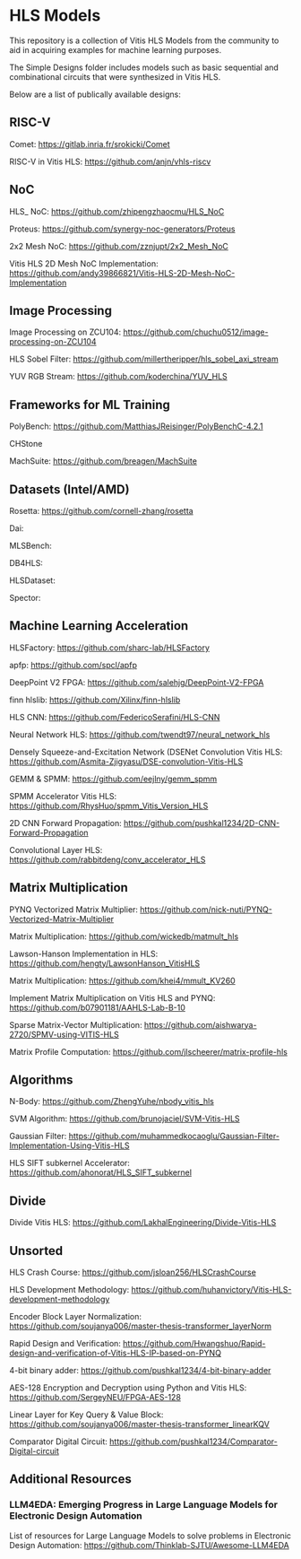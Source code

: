 # HLS Models

This repository is a collection of Vitis HLS Models from the community to aid in acquiring examples for machine learning purposes.

The Simple Designs folder includes models such as basic sequential and combinational circuits that were synthesized in Vitis HLS.

Below are a list of publically available designs:

## RISC-V

Comet: https://gitlab.inria.fr/srokicki/Comet

RISC-V in Vitis HLS: https://github.com/anjn/vhls-riscv

## NoC

HLS_ NoC: https://github.com/zhipengzhaocmu/HLS_NoC

Proteus: https://github.com/synergy-noc-generators/Proteus

2x2 Mesh NoC: https://github.com/zznjupt/2x2_Mesh_NoC

Vitis HLS 2D Mesh NoC Implementation: https://github.com/andy39866821/Vitis-HLS-2D-Mesh-NoC-Implementation

## Image Processing

Image Processing on ZCU104: https://github.com/chuchu0512/image-processing-on-ZCU104

HLS Sobel Filter: https://github.com/millertheripper/hls_sobel_axi_stream

YUV RGB Stream: https://github.com/koderchina/YUV_HLS

## Frameworks for ML Training

PolyBench: https://github.com/MatthiasJReisinger/PolyBenchC-4.2.1

CHStone

MachSuite: https://github.com/breagen/MachSuite


## Datasets (Intel/AMD)

Rosetta: https://github.com/cornell-zhang/rosetta

Dai:

MLSBench:

DB4HLS:

HLSDataset:

Spector:


## Machine Learning Acceleration

HLSFactory: https://github.com/sharc-lab/HLSFactory

apfp: https://github.com/spcl/apfp

DeepPoint V2 FPGA: https://github.com/salehjg/DeepPoint-V2-FPGA

finn hlslib: https://github.com/Xilinx/finn-hlslib

HLS CNN: https://github.com/FedericoSerafini/HLS-CNN

Neural Network HLS: https://github.com/twendt97/neural_network_hls

Densely Squeeze-and-Excitation Network (DSENet Convolution Vitis HLS: https://github.com/Asmita-Zjigyasu/DSE-convolution-Vitis-HLS

GEMM & SPMM: https://github.com/eejlny/gemm_spmm

SPMM Accelerator Vitis HLS: https://github.com/RhysHuo/spmm_Vitis_Version_HLS

2D CNN Forward Propagation: https://github.com/pushkal1234/2D-CNN-Forward-Propagation

Convolutional Layer HLS: https://github.com/rabbitdeng/conv_accelerator_HLS


## Matrix Multiplication
PYNQ Vectorized Matrix Multiplier: https://github.com/nick-nuti/PYNQ-Vectorized-Matrix-Multiplier

Matrix Multiplication: https://github.com/wickedb/matmult_hls

Lawson-Hanson Implementation in HLS: https://github.com/hengty/LawsonHanson_VitisHLS

Matrix Multiplication: https://github.com/khei4/mmult_KV260

Implement Matrix Multiplication on Vitis HLS and PYNQ: https://github.com/b07901181/AAHLS-Lab-B-10

Sparse Matrix-Vector Multiplication: https://github.com/aishwarya-2720/SPMV-using-VITIS-HLS

Matrix Profile Computation: https://github.com/jlscheerer/matrix-profile-hls

## Algorithms

N-Body: https://github.com/ZhengYuhe/nbody_vitis_hls

SVM Algorithm: https://github.com/brunojaciel/SVM-Vitis-HLS

Gaussian Filter: https://github.com/muhammedkocaoglu/Gaussian-Filter-Implementation-Using-Vitis-HLS

HLS SIFT subkernel Accelerator: https://github.com/ahonorat/HLS_SIFT_subkernel

## Divide

Divide Vitis HLS: https://github.com/LakhalEngineering/Divide-Vitis-HLS

## Unsorted
HLS Crash Course: https://github.com/jsloan256/HLSCrashCourse

HLS Development Methodology: https://github.com/huhanvictory/Vitis-HLS-development-methodology

Encoder Block Layer Normalization: https://github.com/soujanya006/master-thesis-transformer_layerNorm

Rapid Design and Verification: https://github.com/Hwangshuo/Rapid-design-and-verification-of-Vitis-HLS-IP-based-on-PYNQ

4-bit binary adder: https://github.com/pushkal1234/4-bit-binary-adder

AES-128 Encryption and Decryption using Python and Vitis HLS: https://github.com/SergeyNEU/FPGA-AES-128

Linear Layer for Key Query & Value Block: https://github.com/soujanya006/master-thesis-transformer_linearKQV

Comparator Digital Circuit: https://github.com/pushkal1234/Comparator-Digital-circuit

## Additional Resources

### LLM4EDA: Emerging Progress in Large Language Models for Electronic Design Automation
List of resources for Large Language Models to solve problems in Electronic Design Automation: https://github.com/Thinklab-SJTU/Awesome-LLM4EDA
